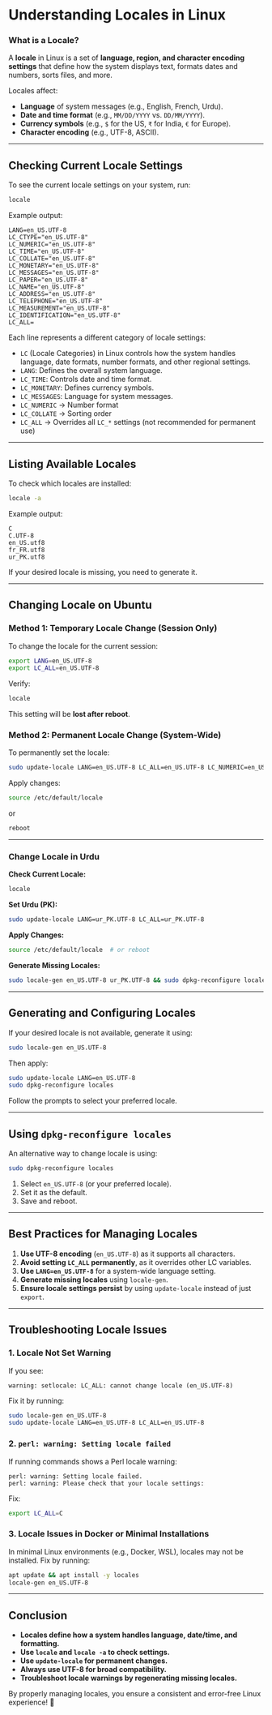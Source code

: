 # **Understanding Locales in Linux**

### **What is a Locale?**
A **locale** in Linux is a set of **language, region, and character encoding settings** that define how the system displays text, formats dates and numbers, sorts files, and more.

Locales affect:
- **Language** of system messages (e.g., English, French, Urdu).
- **Date and time format** (e.g., `MM/DD/YYYY` vs. `DD/MM/YYYY`).
- **Currency symbols** (e.g., `$` for the US, `₹` for India, `€` for Europe).
- **Character encoding** (e.g., UTF-8, ASCII).

---

## **Checking Current Locale Settings**
To see the current locale settings on your system, run:
```bash
locale
```
Example output:
```
LANG=en_US.UTF-8
LC_CTYPE="en_US.UTF-8"
LC_NUMERIC="en_US.UTF-8"
LC_TIME="en_US.UTF-8"
LC_COLLATE="en_US.UTF-8"
LC_MONETARY="en_US.UTF-8"
LC_MESSAGES="en_US.UTF-8"
LC_PAPER="en_US.UTF-8"
LC_NAME="en_US.UTF-8"
LC_ADDRESS="en_US.UTF-8"
LC_TELEPHONE="en_US.UTF-8"
LC_MEASUREMENT="en_US.UTF-8"
LC_IDENTIFICATION="en_US.UTF-8"
LC_ALL=
```

Each line represents a different category of locale settings:
- `LC` (Locale Categories) in Linux controls how the system handles language, date formats, number formats, and other regional settings.
- `LANG`: Defines the overall system language.
- `LC_TIME`: Controls date and time format.
- `LC_MONETARY`: Defines currency symbols.
- `LC_MESSAGES`: Language for system messages.
- `LC_NUMERIC` → Number format
- `LC_COLLATE` → Sorting order
- `LC_ALL` → Overrides all `LC_*` settings (not recommended for permanent use)

---

## **Listing Available Locales**
To check which locales are installed:
```bash
locale -a
```
Example output:
```
C
C.UTF-8
en_US.utf8
fr_FR.utf8
ur_PK.utf8
```
If your desired locale is missing, you need to generate it.

---

## **Changing Locale on Ubuntu**
### **Method 1: Temporary Locale Change (Session Only)**
To change the locale for the current session:
```bash
export LANG=en_US.UTF-8
export LC_ALL=en_US.UTF-8
```
Verify:
```bash
locale
```
This setting will be **lost after reboot**.

### **Method 2: Permanent Locale Change (System-Wide)**
To permanently set the locale:
```bash
sudo update-locale LANG=en_US.UTF-8 LC_ALL=en_US.UTF-8 LC_NUMERIC=en_US.UTF-8 LC_TIME=en_US.UTF-8 LC_MONETARY=en_US.UTF-8 LC_PAPER=en_US.UTF-8 LC_MEASUREMENT=en_US.UTF-8 LC_NAME=en_US.UTF-8 LC_ADDRESS=en_US.UTF-8 LC_TELEPHONE=en_US.UTF-8 LC_IDENTIFICATION=en_US.UTF-8

```
Apply changes:
```bash
source /etc/default/locale
```
or
```bash
reboot
```

---

### **Change Locale in Urdu**  

**Check Current Locale:**  
```bash
locale
```

**Set Urdu (PK):**  
```bash
sudo update-locale LANG=ur_PK.UTF-8 LC_ALL=ur_PK.UTF-8
```

**Apply Changes:**  
```bash
source /etc/default/locale  # or reboot
```

**Generate Missing Locales:**  
```bash
sudo locale-gen en_US.UTF-8 ur_PK.UTF-8 && sudo dpkg-reconfigure locales
```

---

## **Generating and Configuring Locales**
If your desired locale is not available, generate it using:
```bash
sudo locale-gen en_US.UTF-8
```
Then apply:
```bash
sudo update-locale LANG=en_US.UTF-8
sudo dpkg-reconfigure locales
```
Follow the prompts to select your preferred locale.

---

## **Using `dpkg-reconfigure locales`**
An alternative way to change locale is using:
```bash
sudo dpkg-reconfigure locales
```
1. Select `en_US.UTF-8` (or your preferred locale).
2. Set it as the default.
3. Save and reboot.

---

## **Best Practices for Managing Locales**
1. **Use UTF-8 encoding** (`en_US.UTF-8`) as it supports all characters.
2. **Avoid setting `LC_ALL` permanently**, as it overrides other LC variables.
3. **Use `LANG=en_US.UTF-8`** for a system-wide language setting.
4. **Generate missing locales** using `locale-gen`.
5. **Ensure locale settings persist** by using `update-locale` instead of just `export`.

---

## **Troubleshooting Locale Issues**
### **1. Locale Not Set Warning**
If you see:
```
warning: setlocale: LC_ALL: cannot change locale (en_US.UTF-8)
```
Fix it by running:
```bash
sudo locale-gen en_US.UTF-8
sudo update-locale LANG=en_US.UTF-8 LC_ALL=en_US.UTF-8
```

### **2. `perl: warning: Setting locale failed`**
If running commands shows a Perl locale warning:
```
perl: warning: Setting locale failed.
perl: warning: Please check that your locale settings:
```
Fix:
```bash
export LC_ALL=C
```

### **3. Locale Issues in Docker or Minimal Installations**
In minimal Linux environments (e.g., Docker, WSL), locales may not be installed. Fix by running:
```bash
apt update && apt install -y locales
locale-gen en_US.UTF-8
```

---

## **Conclusion**
- **Locales define how a system handles language, date/time, and formatting.**
- **Use `locale` and `locale -a` to check settings.**
- **Use `update-locale` for permanent changes.**
- **Always use UTF-8 for broad compatibility.**
- **Troubleshoot locale warnings by regenerating missing locales.**

By properly managing locales, you ensure a consistent and error-free Linux experience! 🚀

